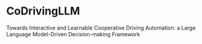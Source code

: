 # CoDrivingLLM

Towards Interactive and Learnable Cooperative Driving Automation: a Large Language Model-Driven Decision-making Framework
